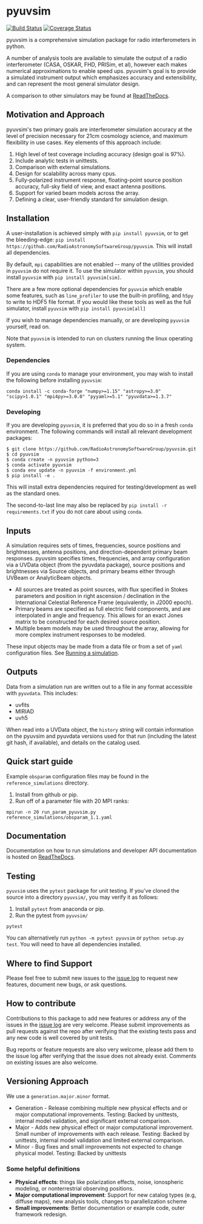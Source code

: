 # pyuvsim

[![Build Status](https://travis-ci.org/RadioAstronomySoftwareGroup/pyuvsim.svg?branch=master)](https://travis-ci.org/RadioAstronomySoftwareGroup/pyuvsim)
[![Coverage Status](https://coveralls.io/repos/github/RadioAstronomySoftwareGroup/pyuvsim/badge.svg?branch=master)](https://coveralls.io/github/RadioAstronomySoftwareGroup/pyuvsim?branch=master)

pyuvsim is a comprehensive simulation package for radio interferometers in python.

A number of analysis tools are available to simulate the output of a radio
interferometer (CASA, OSKAR, FHD, PRISim, et al), however each makes numerical
approximations to enable speed ups. pyuvsim's goal is to provide a simulated
instrument output which emphasizes accuracy and extensibility, and can represent the most
general simulator design.

A comparison to other simulators may be found at [ReadTheDocs](https://pyuvsim.readthedocs.io/en/latest/comparison.html).

## Motivation and Approach
pyuvsim's two primary goals are interferometer simulation accuracy at the level of
precision necessary for 21cm cosmology science, and maximum flexibility in use cases.
Key elements of this approach include:

1. High level of test coverage including accuracy (design goal is 97%).
2. Include analytic tests in unittests.
3. Comparison with external simulations.
4. Design for scalability across many cpus.
5. Fully-polarized instrument response, floating-point source position accuracy,
   full-sky field of view, and exact antenna positions.
6. Support for varied beam models across the array.
7. Defining a clear, user-friendly standard for simulation design.

## Installation
A user-installation is achieved simply with `pip install pyuvsim`, or to get the
bleeding-edge: `pip install https://github.com/RadioAstronomySoftwareGroup/pyuvsim`.
This will install all dependencies.

By default, `mpi` capabilities are not enabled -- many of the utilities provided in
`pyuvsim` do not require it. To use the simulator within `pyuvsim`, you should install
`pyuvsim` with  `pip install pyuvsim[sim]`.

There are a few more optional dependencies for `pyuvsim` which enable some features,
such as `line_profiler` to use the built-in profiling, and `h5py` to write to HDF5
file format. If you would like these tools as well as the full simulator, install
`pyuvsim` with `pip install pyuvsim[all]`

If you wish to manage dependencies manually, or are developing `pyuvsim` yourself, read
on.

Note that `pyuvsim` is intended to run on clusters running the linux operating system.


### Dependencies
If you are using `conda` to manage your environment, you may wish to install the
following before installing `pyuvsim`:

    conda install -c conda-forge "numpy>=1.15" "astropy>=3.0" "scipy>1.0.1" "mpi4py>=3.0.0" "pyyaml>=5.1" "pyuvdata>=1.3.7"

### Developing
If you are developing `pyuvsim`, it is preferred that you do so in a fresh `conda`
environment. The following commands will install all relevant development packages:

    $ git clone https://github.com/RadioAstronomySoftwareGroup/pyuvsim.git
    $ cd pyuvsim
    $ conda create -n pyuvsim python=3
    $ conda activate pyuvsim
    $ conda env update -n pyuvsim -f environment.yml
    $ pip install -e .

This will install extra dependencies required for testing/development as well as the
standard ones.

The second-to-last line may also be replaced by `pip install -r requirements.txt` if you
do not care about using `conda`.


## Inputs

A simulation requires sets of times, frequencies, source positions and brightnesses, antenna positions, and direction-dependent primary beam responses. pyuvsim specifies times, frequencies, and array configuration via a UVData object (from the pyuvdata package), source positions and brightnesses via Source objects, and primary beams either through UVBeam or AnalyticBeam objects.

* All sources are treated as point sources, with flux specified in Stokes parameters and position in right ascension / declination in the International Celestial Reference Frame (equivalently, in J2000 epoch).
* Primary beams are specified as full electric field components, and are interpolated in angle and frequency. This allows for an exact Jones matrix to be constructed for each desired source position.
* Multiple beam models may be used throughout the array, allowing for more complex instrument responses to be modeled.

These input objects may be made from a data file or from a set of `yaml` configuration files. See [Running a simulation](https://pyuvsim.readthedocs.io/en/latest/usage.html).

## Outputs

Data from a simulation run are written out to a file in any format accessible with `pyuvdata`. This includes:

* uvfits
* MIRIAD
* uvh5

When read into a UVData object, the `history` string will contain information on the pyuvsim and pyuvdata versions used for that run (including the latest git hash, if available), and details on the catalog used.

## Quick start guide
Example `obsparam` configuration files may be found in the `reference_simulations` directory.

1. Install from github or pip.
2. Run off of a parameter file with 20 MPI ranks:
```
mpirun -n 20 run_param_pyuvsim.py reference_simulations/obsparam_1.1.yaml
```

## Documentation
Documentation on how to run simulations and developer API documentation is hosted on [ReadTheDocs](https://pyuvsim.readthedocs.io).

## Testing

`pyuvsim` uses the `pytest` package for unit testing. If you've cloned the source into a directory `pyuvsim/`, you may verify it as follows:

1. Install `pytest` from anaconda or pip.
2. Run the pytest from `pyuvsim/`
```
pytest
```
You can alternatively run ```python -m pytest pyuvsim``` or ```python setup.py test```.
You will need to have all dependencies installed.

## Where to find Support

Please feel free to submit new issues to the [issue log](https://github.com/RadioAstronomySoftwareGroup/pyuvsim/issues) to request new features, document new bugs, or ask questions.

## How to contribute
Contributions to this package to add new features or address any of the
issues in the [issue log](https://github.com/RadioAstronomySoftwareGroup/pyuvsim/issues) are very welcome.
Please submit improvements as pull requests against the repo after verifying that
the existing tests pass and any new code is well covered by unit tests.

Bug reports or feature requests are also very welcome, please add them to the
issue log after verifying that the issue does not already exist.
Comments on existing issues are also welcome.

## Versioning Approach
We use a `generation.major.minor` format.

* Generation - Release combining multiple new physical effects and or major computational improvements.
Testing: Backed by unittests, internal model validation, and significant external comparison.
* Major - Adds new physical effect or major computational improvement. Small number of improvements with each release.
Testing: Backed by unittests, internal model validation and limited external comparison.
* Minor - Bug fixes and small improvements not expected to change physical model.
Testing: Backed by unittests

### Some helpful definitions
* __Physical effects__: things like polarization effects, noise, ionospheric modeling, or nonterrestrial observing positions.
* __Major computational improvement__:  Support for new catalog types (e.g, diffuse maps), new analysis tools, changes to parallelization scheme
* __Small improvements__: Better documentation or example code, outer framework redesign.
